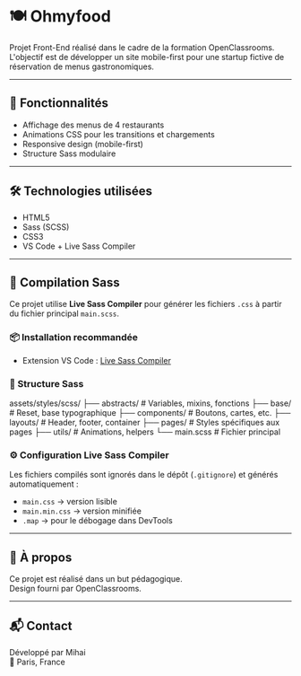 # 🍽️ Ohmyfood

Projet Front-End réalisé dans le cadre de la formation OpenClassrooms.  
L'objectif est de développer un site mobile-first pour une startup fictive de réservation de menus gastronomiques.

---

## 🚀 Fonctionnalités

- Affichage des menus de 4 restaurants
- Animations CSS pour les transitions et chargements
- Responsive design (mobile-first)
- Structure Sass modulaire

---

## 🛠️ Technologies utilisées

- HTML5
- Sass (SCSS)
- CSS3
- VS Code + Live Sass Compiler

---

## 🔧 Compilation Sass

Ce projet utilise **Live Sass Compiler** pour générer les fichiers `.css` à partir du fichier principal `main.scss`.

### 📦 Installation recommandée

- Extension VS Code : [Live Sass Compiler](https://marketplace.visualstudio.com/items?itemName=ritwickdey.live-sass)

### 📁 Structure Sass

assets/styles/scss/ 
    ├── abstracts/ # Variables, mixins, fonctions 
    ├── base/ # Reset, base typographique 
    ├── components/ # Boutons, cartes, etc. 
    ├── layouts/ # Header, footer, container 
    ├── pages/ # Styles spécifiques aux pages 
    ├── utils/ # Animations, helpers 
    └── main.scss # Fichier principal

### ⚙️ Configuration Live Sass Compiler

Les fichiers compilés sont ignorés dans le dépôt (`.gitignore`) et générés automatiquement :

- `main.css` → version lisible
- `main.min.css` → version minifiée
- `.map` → pour le débogage dans DevTools

---

## 📄 À propos

Ce projet est réalisé dans un but pédagogique.  
Design fourni par OpenClassrooms.

---

## 📬 Contact

Développé par Mihai  
📍 Paris, France  
